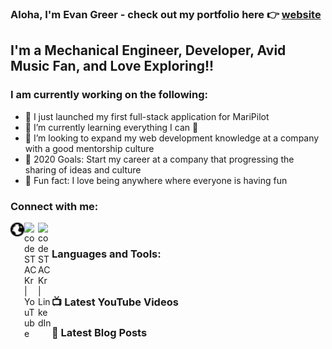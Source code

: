 ### Aloha, I'm Evan Greer - check out my portfolio here 👉 [website]

## I'm a  Mechanical Engineer, Developer, Avid Music Fan, and Love Exploring!!

### I am currently working on the following:

- 🍤 I just launched my first full-stack application for MariPilot
- 🌱 I’m currently learning everything I can 🤣
- 💼 I’m looking to expand my web development knowledge at a company with a good mentorship culture
- 🥅 2020 Goals: Start my career at a company that progressing the sharing of ideas and culture
- 🙌 Fun fact: I love being anywhere where everyone is having fun

### Connect with me:

[<img align="left" alt="codeSTACKr.com" width="22px" src="https://raw.githubusercontent.com/iconic/open-iconic/master/svg/globe.svg" />][website]
[<img align="left" alt="codeSTACKr | YouTube" width="22px" src="https://cdn.jsdelivr.net/npm/simple-icons@v3/icons/youtube.svg" />][youtube]
[<img align="left" alt="codeSTACKr | LinkedIn" width="22px" src="https://cdn.jsdelivr.net/npm/simple-icons@v3/icons/linkedin.svg" />][linkedin]

<br />

### Languages and Tools:

<br />

### 📺 Latest YouTube Videos

<!-- YOUTUBE:START -->
<!-- YOUTUBE:END -->

### 📕 Latest Blog Posts

<!-- BLOG-POST-LIST:START -->
<!-- BLOG-POST-LIST:END -->

</details>

[website]: https://www.evan-greer.co/
[youtube]: https://www.youtube.com/channel/UC5It7uQ6rctmgjaqjyiGCUw
[linkedin]: https://www.linkedin.com/in/evantkgreer/
[medium]: https://medium.com/etgreer91
